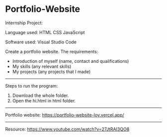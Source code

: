 # Portfolio-Website

Internship Project:

Language used: HTML CSS JavaScript

Software used: Visual Studio Code


Create a portfolio website. The requirements:
- Introduction of myself (name, contact and qualifications)
- My skills (any relevant skills)
- My projects (any projects that I made)

---------------------------------------------------------------------------------------------------

Steps to run the program:

1. Download the whole folder.
2. Open the hi.html in html folder.

---------------------------------------------------------------------------------------------------

Portfolio website: https://portfolio-website-loy.vercel.app/

---------------------------------------------------------------------------------------------------

Resource: https://www.youtube.com/watch?v=27JtRAI3QO8
